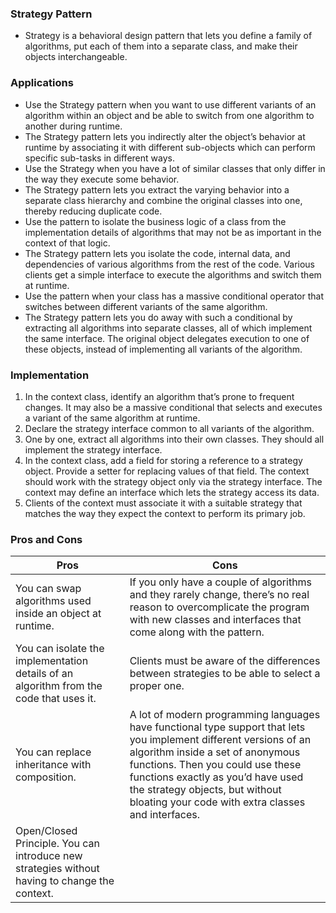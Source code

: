 ### Strategy Pattern
* Strategy is a behavioral design pattern that lets you define a family of algorithms, put each of them into a separate class, and make their objects interchangeable.

### Applications
* Use the Strategy pattern when you want to use different variants of an algorithm within an object and be able to switch from one algorithm to another during runtime.
* The Strategy pattern lets you indirectly alter the object’s behavior at runtime by associating it with different sub-objects which can perform specific sub-tasks in different ways.
* Use the Strategy when you have a lot of similar classes that only differ in the way they execute some behavior.
* The Strategy pattern lets you extract the varying behavior into a separate class hierarchy and combine the original classes into one, thereby reducing duplicate code.
* Use the pattern to isolate the business logic of a class from the implementation details of algorithms that may not be as important in the context of that logic.
* The Strategy pattern lets you isolate the code, internal data, and dependencies of various algorithms from the rest of the code. Various clients get a simple interface to execute the algorithms and switch them at runtime.
* Use the pattern when your class has a massive conditional operator that switches between different variants of the same algorithm.
* The Strategy pattern lets you do away with such a conditional by extracting all algorithms into separate classes, all of which implement the same interface. The original object delegates execution to one of these objects, instead of implementing all variants of the algorithm.

### Implementation
1. In the context class, identify an algorithm that’s prone to frequent changes. It may also be a massive conditional that selects and executes a variant of the same algorithm at runtime.
2. Declare the strategy interface common to all variants of the algorithm.
3. One by one, extract all algorithms into their own classes. They should all implement the strategy interface.
4. In the context class, add a field for storing a reference to a strategy object. Provide a setter for replacing values of that field. The context should work with the strategy object only via the strategy interface. The context may define an interface which lets the strategy access its data.
5. Clients of the context must associate it with a suitable strategy that matches the way they expect the context to perform its primary job.

### Pros and Cons
| Pros                                                                                          | Cons                                                                                                                                                                                                                                                                                                                     |
|-----------------------------------------------------------------------------------------------|--------------------------------------------------------------------------------------------------------------------------------------------------------------------------------------------------------------------------------------------------------------------------------------------------------------------------|
| You can swap algorithms used inside an object at runtime.                                     | If you only have a couple of algorithms and they rarely change, there’s no real reason to overcomplicate the program with new classes and interfaces that come along with the pattern.                                                                                                                                   |
| You can isolate the implementation details of an algorithm from the code that uses it.        | Clients must be aware of the differences between strategies to be able to select a proper one.                                                                                                                                                                                                                           |
| You can replace inheritance with composition.                                                 | A lot of modern programming languages have functional type support that lets you implement different versions of an algorithm inside a set of anonymous functions. Then you could use these functions exactly as you’d have used the strategy objects, but without bloating your code with extra classes and interfaces. |
| Open/Closed Principle. You can introduce new strategies without having to change the context. |                                                                                                                                                                                                                                                                                                                          |